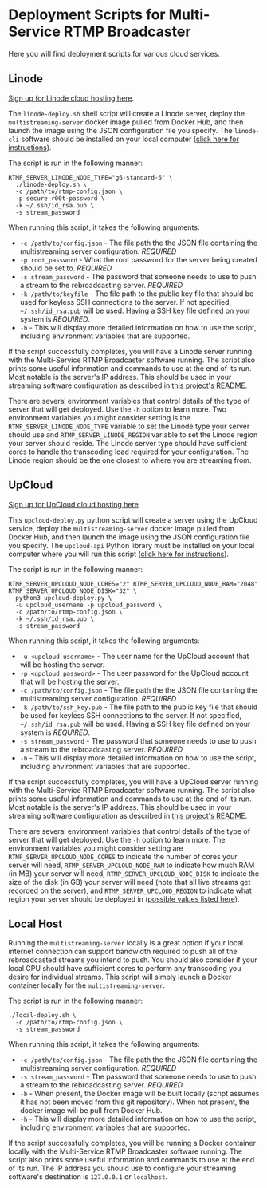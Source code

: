 # Deployment Scripts for Multi-Service RTMP Broadcaster
Here you will find deployment scripts for various cloud services.
## Linode
[Sign up for Linode cloud hosting here](https://www.linode.com/?r=37246e0d6a6198293308e698647804fbfe02845e).

The `linode-deploy.sh` shell script will create a Linode server, deploy the `multistreaming-server` docker image pulled from Docker Hub, and then launch the image using the JSON configuration file you specify. The `linode-cli` software should be installed on your local computer ([click here for instructions](https://www.linode.com/docs/platform/api/linode-cli/)).

The script is run in the following manner:
```
RTMP_SERVER_LINODE_NODE_TYPE="g6-standard-6" \
  ./linode-deploy.sh \
  -c /path/to/rtmp-config.json \
  -p secure-r00t-password \
  -k ~/.ssh/id_rsa.pub \
  -s stream_password
```

When running this script, it takes the following arguments:
* `-c /path/to/config.json` - The file path the the JSON file containing the multistreaming server configuration. _REQUIRED_
* `-p root_password` - What the root password for the server being created should be set to. _REQUIRED_
* `-s stream_password` - The password that someone needs to use to push a stream to the rebroadcasting server. _REQUIRED_
* `-k /path/to/keyfile` - The file path to the public key file that should be used for keyless SSH connections to the server. If not specified, `~/.ssh/id_rsa.pub` will be used. Having a SSH key file defined on your system is _REQUIRED_.
* `-h` - This will display more detailed information on how to use the script, including environment variables that are supported.

If the script successfully completes, you will have a Linode server running with the Multi-Service RTMP Broadcaster software running. The script also prints some useful information and commands to use at the end of its run. Most notable is the server's IP address. This should be used in your streaming software configuration as described in [this project's README](https://github.com/michaelkamprath/multi-service-rtmp-broadcaster/blob/master/README.md).

There are several environment variables that control details of the type of server that will get deployed. Use the `-h` option to learn more. Two environment variables you might consider setting is the `RTMP_SERVER_LINODE_NODE_TYPE` variable to set the Linode type your server should use and `RTMP_SERVER_LINODE_REGION` variable to set the Linode region your server should reside. The Linode server type should have sufficient cores to handle the transcoding load required for your configuration. The Linode region should be the one closest to where you are streaming from.

## UpCloud
[Sign up for UpCloud cloud hosting here](https://upcloud.com/signup/?promo=A2CVWA)

This `upcloud-deploy.py` python script will create a server using the UpCloud service, deploy the `multistreaming-server` docker image pulled from Docker Hub, and then launch the image using the JSON configuration file you specify. The `upcloud-api` Python library must be installed on your local computer where you will run this script ([click here for instructions](https://github.com/UpCloudLtd/upcloud-python-api)).

The script is run in the following manner:
```
RTMP_SERVER_UPCLOUD_NODE_CORES="2" RTMP_SERVER_UPCLOUD_NODE_RAM="2048" RTMP_SERVER_UPCLOUD_NODE_DISK="32" \
  python3 upcloud-deploy.py \
  -u upcloud_username -p upcloud_password \
  -c /path/to/rtmp-config.json \
  -k ~/.ssh/id_rsa.pub \
  -s stream_password
```
When running this script, it takes the following arguments:
* `-u <upcloud username>` - The user name for the UpCloud account that will be hosting the server.
* `-p <upcloud password>` - The user password for the UpCloud account that will be hosting the server.
* `-c /path/to/config.json` - The file path the the JSON file containing the multistreaming server configuration. _REQUIRED_
* `-k /path/to/ssh_key.pub` - The file path to the public key file that should be used for keyless SSH connections to the server. If not specified, `~/.ssh/id_rsa.pub` will be used. Having a SSH key file defined on your system is _REQUIRED_.
* `-s stream_password` - The password that someone needs to use to push a stream to the rebroadcasting server. _REQUIRED_
* `-h` - This will display more detailed information on how to use the script, including environment variables that are supported.

If the script successfully completes, you will have a UpCloud server running with the Multi-Service RTMP Broadcaster software running. The script also prints some useful information and commands to use at the end of its run. Most notable is the server's IP address. This should be used in your streaming software configuration as described in [this project's README](https://github.com/michaelkamprath/multi-service-rtmp-broadcaster/blob/master/README.md).

There are several environment variables that control details of the type of server that will get deployed. Use the `-h` option to learn more. The environment variables you might consider setting are `RTMP_SERVER_UPCLOUD_NODE_CORES` to indicate the number of cores your server will need, `RTMP_SERVER_UPCLOUD_NODE_RAM` to indicate how much RAM (in MB) your server will need, `RTMP_SERVER_UPCLOUD_NODE_DISK` to indicate the size of the disk (in GB) your server will need (note that all live streams get recorded on the server), and `RTMP_SERVER_UPCLOUD_REGION` to indicate what region your server should be deployed in ([possible values listed here](https://github.com/UpCloudLtd/upcloud-python-api/blob/master/upcloud_api/constants.py#L7)).

## Local Host

Running the `multistreaming-server` locally is a great option if your local internet connection can support bandwidth required to push all of the rebroadcasted streams you intend to push. You should also consider if your local CPU should have sufficient cores to perform any transcoding you desire for individual streams. This script will simply launch a Docker container locally for the `multistreaming-server`.

The script is run in the following manner:
```
./local-deploy.sh \
  -c /path/to/rtmp-config.json \
  -s stream_password
```

When running this script, it takes the following arguments:
* `-c /path/to/config.json` - The file path the the JSON file containing the multistreaming server configuration. _REQUIRED_
* `-s stream_password` - The password that someone needs to use to push a stream to the rebroadcasting server. _REQUIRED_
* `-b` - When present, the Docker image will be built locally (script assumes it has not been moved from this git repository). When not present, the docker image will be pull from Docker Hub.
* `-h` - This will display more detailed information on how to use the script, including environment variables that are supported.

If the script successfully completes, you will be running a Docker container locally with the Multi-Service RTMP Broadcaster software running. The script also prints some useful information and commands to use at the end of its run. The IP address you should use to configure your streaming software's destination is `127.0.0.1` or `localhost`.
